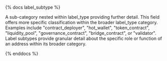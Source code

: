 {% docs label_subtype %}

A sub-category nested within label_type providing further detail. This field offers more specific classification within the broader label_type category. Examples include "contract_deployer", "hot_wallet", "token_contract", "liquidity_pool", "governance_contract", "bridge_contract", or "validator". Label subtypes provide granular detail about the specific role or function of an address within its broader category.

{% enddocs %}